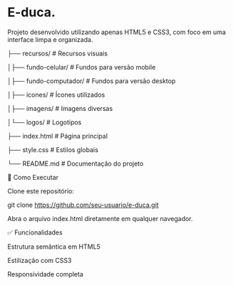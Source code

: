 # E-duca.

Projeto desenvolvido utilizando apenas HTML5 e CSS3, com foco em uma interface limpa e organizada.

├── recursos/              # Recursos visuais

│├── fundo-celular/     # Fundos para versão mobile

│├── fundo-computador/  # Fundos para versão desktop

│├── icones/            # Ícones utilizados

│├── imagens/           # Imagens diversas

│└── logos/             # Logotipos

├── index.html          # Página principal

├── style.css              # Estilos globais

└── README.md              # Documentação do projeto

🚀 Como Executar

Clone este repositório:

git clone https://github.com/seu-usuario/e-duca.git


Abra o arquivo index.html diretamente em qualquer navegador.

✅ Funcionalidades

 Estrutura semântica em HTML5

 Estilização com CSS3

 Responsividade completa
